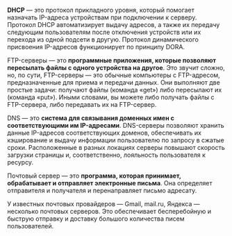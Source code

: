 **DHCP** — это протокол прикладного уровня, который помогает назначать IP-адреса устройствам при подключении к серверу. Протокол DHCP автоматизирует выдачу адресов, а также их передачу следующим пользователям после отключения устройств или их перехода из одной подсети в другую. Протокол динамического присвоения IP-адресов функционирует по принципу DORA.

FTP-серверы — это **программные приложения, которые позволяют пересылать файлы с одного устройства на другое**. Это звучит сложно, но, по сути, FTP-серверы — это обычные компьютеры с FTP-адресом, предназначенные для приема и передачи данных. Они выполняют две простые задачи: получают файлы (команда «get») либо пересылают их (команда «put»). Иными словами, вы можете либо получать файлы с FTP-сервера, либо передавать их на FTP-сервер.

DNS — это **система для связывания доменных имен с соответствующими им IP-адресами**. DNS-серверы позволяют хранить данные IP-адресов соответствующих доменов, обеспечивать их кэширование и выдачу информации пользователю по запросу в сжатые сроки. Расположенные в разных локациях серверы повышают скорость загрузки страницы и, соответственно, лояльность пользователя к ресурсу.

Почтовый сервер — это **программа, которая принимает, обрабатывает и отправляет электронные письма**. Она определяет отправителя и получателя и перенаправляет письмо адресату.

У известных почтовых провайдеров — Gmail, mail.ru, Яндекса — несколько почтовых серверов. Это обеспечивает бесперебойную и быструю отправку и доставку большого количества писем пользователей.